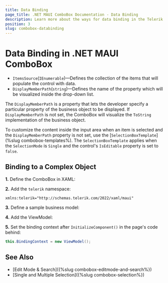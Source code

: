```yaml
---
title: Data Binding
page_title: .NET MAUI ComboBox Documentation - Data Binding
description: Learn more about the ways for data binding in the Telerik UI for .NET MAUI ComboBox control.
position: 3
slug: combobox-databinding
---
```


# Data Binding in .NET MAUI ComboBox

- `ItemsSource`(`IEnumerable`)&mdash;Defines the collection of the items that will populate the control with data.
- `DisplayMemberPath`(`string`)&mdash;Defines the name of the property which will be visualized inside the drop-down list.

The `DisplayMemberPath` is a property that lets the developer specify a particular property of the business object to be displayed. If `DisplayMemberPath` is not set, the ComboBox will visualize the `ToString` implementation of the business object. 

To customize the content inside the input area when an item is selected and the `DisplayMemberPath` property is not set, use the [`SelectionBoxTemplate`](%slug combobox-templates%). The `SelectionBoxTemplate` applies when the `SelectionMode` is `Single` and the control's `IsEditable` property is set to `false`.

## Binding to a Complex Object

**1.** Define the ComboBox in XAML:

<snippet id='combobox-getting-started-complex-object-xaml'/>

**2.** Add the `telerik` namespace:

 ```XAML
xmlns:telerik="http://schemas.telerik.com/2022/xaml/maui"
 ```

**3.** Define a sample business model:

<snippet id='combobox-city-businessmodel'/>

**4.** Add the ViewModel:

<snippet id='combobox-cities-viewmodel'/>

**5.** Set the binding context after `InitializeComponent()` in the page's code behind:

```C#
this.BindingContext = new ViewModel();
```

## See Also

- [Edit Mode & Search]({%slug combobox-editmode-and-search%}) 
- [Single and Multiple Selection]({%slug combobox-selection%})

